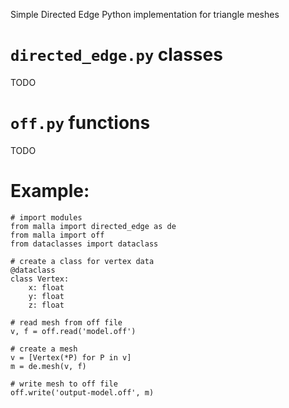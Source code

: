 Simple Directed Edge Python implementation for triangle meshes

# `directed_edge.py` classes
TODO

# `off.py` functions
TODO

# Example:

```
# import modules
from malla import directed_edge as de
from malla import off
from dataclasses import dataclass

# create a class for vertex data
@dataclass
class Vertex:
    x: float
    y: float
    z: float

# read mesh from off file
v, f = off.read('model.off')

# create a mesh
v = [Vertex(*P) for P in v]
m = de.mesh(v, f)

# write mesh to off file
off.write('output-model.off', m)
```
